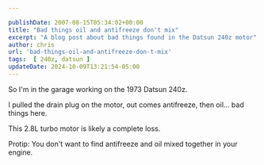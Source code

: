 ```yaml
---

publishDate: 2007-08-15T05:34:02+00:00
title: "Bad things oil and antifreeze don't mix"
excerpt: "A blog post about bad things found in the Datsun 240z motor"
author: chris
url: 'bad-things-oil-and-antifreeze-don-t-mix'
tags:  [ 240z, datsun ] 
updateDate: 2024-10-09T13:21:54-05:00
---
```


So I'm in the garage working on the 1973 Datsun 240z. 

I pulled the drain plug on the motor, out comes antifreeze, then oil... bad things here. 

This 2.8L turbo motor is likely a complete loss.


Protip: You don't want to find antifreeze and oil mixed together in your engine.
